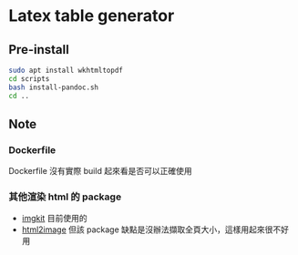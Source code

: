 # Latex table generator

## Pre-install

```bash
sudo apt install wkhtmltopdf
cd scripts
bash install-pandoc.sh
cd ..
```

## Note

### Dockerfile

Dockerfile 沒有實際 build 起來看是否可以正確使用

### 其他渲染 html 的 package

- [imgkit](https://github.com/jarrekk/imgkit) 目前使用的
- [html2image](https://github.com/vgalin/html2image) 但該 package 缺點是沒辦法擷取全頁大小，這樣用起來很不好用
